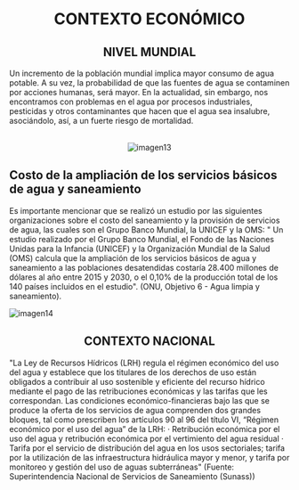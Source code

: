 <h1 align="center">CONTEXTO ECONÓMICO</h1>
<h2 align="center">NIVEL MUNDIAL</h2>
Un incremento de la población mundial implica mayor consumo de agua potable. A su vez, la probabilidad de que las fuentes de agua se contaminen por acciones humanas, será mayor.
En la actualidad, sin embargo, nos encontramos con problemas en el agua por procesos industriales, pesticidas y otros contaminantes que hacen que el agua sea insalubre, asociándolo, así, a un fuerte riesgo de mortalidad.

<p align="center">
  <br>
  <img src="https://user-images.githubusercontent.com/118635410/248703655-940f6772-be2f-46f0-b9cf-1ce05fc42e8c.png" alt="imagen13">
</p>

## Costo de la ampliación de los servicios básicos de agua y saneamiento
Es importante mencionar que se realizó un estudio por las siguientes organizaciones sobre el costo del saneamiento y la provisión de servicios de agua, las cuales son el Grupo Banco Mundial, la UNICEF y la OMS: " Un estudio realizado por el Grupo Banco Mundial, el Fondo de las Naciones Unidas para la Infancia (UNICEF) y la Organización Mundial de la Salud (OMS) calcula que la ampliación de los servicios básicos de agua y saneamiento a las poblaciones desatendidas costaría 28.400 millones de dólares al año entre 2015 y 2030, o el 0,10% de la producción total de los 140 países incluidos en el estudio". (ONU, Objetivo 6 - Agua limpia y saneamiento).

![imagen14](https://user-images.githubusercontent.com/118635410/248704266-1a8c3560-dad4-4183-ab63-d9e6a6169cf0.png)

<h2 align="center">CONTEXTO NACIONAL</h2>

"La Ley de Recursos Hídricos (LRH) regula el régimen económico del uso del agua y establece que los titulares de los derechos de uso están obligados a contribuir al uso sostenible y eficiente del recurso hídrico mediante el pago de las retribuciones económicas y las tarifas que les correspondan. Las condiciones económico-financieras bajo las que se produce la oferta de los servicios de agua comprenden dos grandes bloques, tal como prescriben los artículos 90 al 96 del título VI, “Régimen económico por el uso del agua” de la LRH:
· Retribución económica por el uso del agua y retribución económica por el vertimiento del agua residual
· Tarifa por el servicio de distribución del agua en los usos sectoriales; tarifa por la utilización de las infraestructura hidráulica mayor y menor, y tarifa por monitoreo y gestión del uso de aguas subterráneas" (Fuente: Superintendencia Nacional de Servicios de Saneamiento (Sunass))
